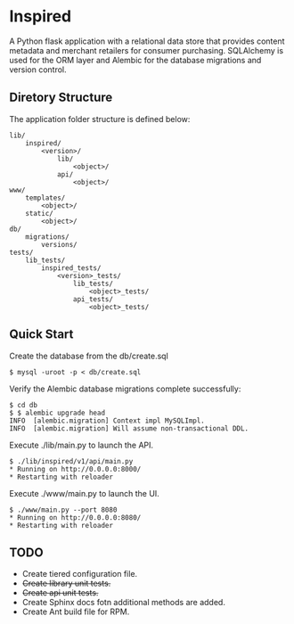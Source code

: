 Inspired
================================

A Python flask application with a relational data store that provides content metadata and merchant retailers for consumer purchasing. SQLAlchemy is used for the ORM layer and Alembic for the database migrations and version control.


Diretory Structure
-------------------------

The application folder structure is defined below:

    lib/
        inspired/
            <version>/
                lib/
                    <object>/
                api/
                    <object>/
    www/
        templates/
            <object>/
        static/
            <object>/
    db/
        migrations/
            versions/
    tests/
        lib_tests/
            inspired_tests/
                <version>_tests/
                    lib_tests/
                        <object>_tests/
                    api_tests/
                        <object>_tests/
                

Quick Start
-------------------------

Create the database from the db/create.sql
    
    $ mysql -uroot -p < db/create.sql

Verify the Alembic database migrations complete successfully:

    $ cd db
    $ $ alembic upgrade head
    INFO  [alembic.migration] Context impl MySQLImpl.
    INFO  [alembic.migration] Will assume non-transactional DDL.

Execute ./lib/main.py to launch the API.

    $ ./lib/inspired/v1/api/main.py 
    * Running on http://0.0.0.0:8000/
    * Restarting with reloader

Execute ./www/main.py to launch the UI.

    $ ./www/main.py --port 8080
    * Running on http://0.0.0.0:8080/
    * Restarting with reloader


TODO
-------------------------

* Create tiered configuration file.
* ~~Create library unit tests.~~
* ~~Create api unit tests.~~
* Create Sphinx docs fotn additional methods are added.
* Create Ant build file for RPM.
